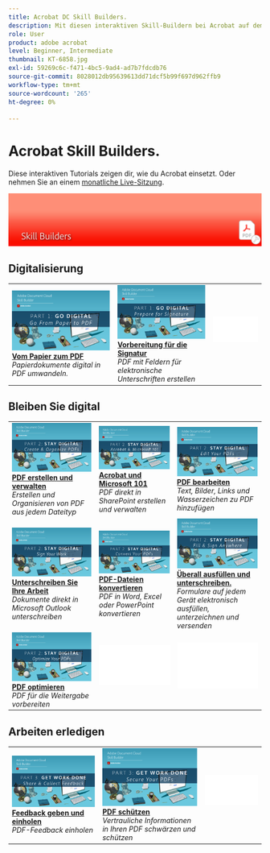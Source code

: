 ```yaml
---
title: Acrobat DC Skill Builders.
description: Mit diesen interaktiven Skill-Buildern bei Acrobat auf dem Laufenden bleiben
role: User
product: adobe acrobat
level: Beginner, Intermediate
thumbnail: KT-6858.jpg
exl-id: 59269c6c-f471-4bc5-9ad4-ad7b7fdcdb76
source-git-commit: 8028012db95639613dd71dcf5b99f697d962ffb9
workflow-type: tm+mt
source-wordcount: '265'
ht-degree: 0%

---
```


# Acrobat Skill Builders.

Diese interaktiven Tutorials zeigen dir, wie du Acrobat einsetzt. Oder nehmen Sie an einem [monatliche Live-Sitzung](skill-builder-webinars.md).

![Bild von Acrobat Skill Builder](../assets/Hero-SkillBuilders.png)

## Digitalisierung

<table style="table-layout:fixed">
<tr>
  <td>
    <a href="https://doccloud.adobeconnect.com/paperpdf/" target="_blank">
      <img alt="Vom Papier zum PDF" src="../assets/sb_papertopdf.png" />
    </a>
    <div>
    <a href="https://doccloud.adobeconnect.com/paperpdf/" target="_blank"><strong>Vom Papier zum PDF</strong></a>
    </div>
    <em>Papierdokumente digital in PDF umwandeln.</em>
    <br>
  </td>
  <td>
    <a href="https://doccloud.adobeconnect.com/skillbuilder-sigforms/" target="_blank">
      <img alt="Vom Papier zum PDF" src="../assets/sb_prepareforsignature.png" />
    </a>
    <div>
    <a href="https://doccloud.adobeconnect.com/skillbuilder-sigforms/" target="_blank"><strong>Vorbereitung für die Signatur</strong></a>
    </div>
    <em>PDF mit Feldern für elektronische Unterschriften erstellen</em>
    <br>
  </td>
  <td>
    <img alt="Spacer" src="../assets/Whitespacer.png" />
    <div>
    <br>
  </td>
</tr>
</table>

## Bleiben Sie digital

<table style="table-layout:fixed">
<tr>
 <td>
    <a href="https://doccloud.adobeconnect.com/createpdfs/" target="_blank">
      <img alt="PDF erstellen und verwalten" src="../assets/sb_create.png" />
    </a>
    <div>
    <a href="https://doccloud.adobeconnect.com/createpdfs/" target="_blank"><strong>PDF erstellen und verwalten</strong></a>
    </div>
    <em>Erstellen und Organisieren von PDF aus jedem Dateityp</em>
    <br>
  </td>
  <td>
    <a href="https://doccloud.adobeconnect.com/micro/" target="_blank">
      <img alt="Acrobat und Microsoft 101" src="../assets/sb_microsoft.png" />
    </a>
    <div>
    <a href="https://doccloud.adobeconnect.com/micro/" target="_blank"><strong>Acrobat und Microsoft 101</strong></a>
    </div>
    <em>PDF direkt in SharePoint erstellen und verwalten</em>
    <br>
  </td>
  <td>
    <a href="https://doccloud.adobeconnect.com/editpdf/" target="_blank">
      <img alt="PDF bearbeiten" src="../assets/sb_edit.png" />
    </a>
    <div>
    <a href="https://doccloud.adobeconnect.com/editpdf/" target="_blank"><strong>PDF bearbeiten</strong></a>
    </div>
    <em>Text, Bilder, Links und Wasserzeichen zu PDF hinzufügen</em>
    <br>
  </td>
</tr>
<tr>
  <td>
    <a href="https://doccloud.adobeconnect.com/sign/" target="_blank">
      <img alt="Unterschreiben Sie Ihre Arbeit" src="../assets/sb_signed.png" />
    </a>
    <div>
    <a href="https://doccloud.adobeconnect.com/sign/" target="_blank"><strong>Unterschreiben Sie Ihre Arbeit</strong></a>
    </div>
    <em>Dokumente direkt in Microsoft Outlook unterschreiben</em>
    <br>
  </td>
  <td>
    <a href="https://doccloud.adobeconnect.com/convertpdfs/" target="_blank">
      <img alt="PDF-Dateien konvertieren" src="../assets/sb_convert.png" />
    </a>
    <div>
    <a href="https://doccloud.adobeconnect.com/convertpdfs/" target="_blank"><strong>PDF-Dateien konvertieren</strong></a>
    </div>
    <em>PDF in Word, Excel oder PowerPoint konvertieren</em>
    <br>
  </td>
  <td>
    <a href="https://doccloud.adobeconnect.com/fillsign/" target="_blank">
      <img alt="Überall ausfüllen und unterschreiben." src="../assets/sb_fill.png" />
    </a>
    <div>
    <a href="https://doccloud.adobeconnect.com/fillsign/" target="_blank"><strong>Überall ausfüllen und unterschreiben.</strong></a>
    </div>
    <em>Formulare auf jedem Gerät elektronisch ausfüllen, unterzeichnen und versenden</em>
    <br>
  </td>
</tr>
<tr>
  <td>
    <a href="https://doccloud.adobeconnect.com/optimizepdfs/" target="_blank">
      <img alt="PDF optimieren" src="../assets/sb_optimize.png" />
    </a>
    <div>
    <a href="https://doccloud.adobeconnect.com/optimizepdfs/" target="_blank"><strong>PDF optimieren</strong></a>
    </div>
    <em>PDF für die Weitergabe vorbereiten</em>
    <br>
  </td>
  <td>
   <img alt="Spacer" src="../assets/Whitespacer.png" />
    <div>
    <br>
  </td>
  <td>
   <img alt="Spacer" src="../assets/Whitespacer.png" />
    <div>
    <br>
  </td>
</tr>
</table>

## Arbeiten erledigen

<table style="table-layout:fixed">
<tr>
  <td>
    <a href="https://doccloud.adobeconnect.com/skillbuilder-share/" target="_blank">
      <img alt="Feedback geben und einholen" src="../assets/sb_feedback.png" />
    </a>
    <div>
    <a href="https://doccloud.adobeconnect.com/skillbuilder-share/" target="_blank"><strong>Feedback geben und einholen</strong></a>
    </div>
    <em>PDF-Feedback einholen</em>
    <br>
  </td>
  <td>
    <a href="https://doccloud.adobeconnect.com/securepdfs/" target="_blank">
      <img alt="PDF schützen" src="../assets/sb_secure.png" />
    </a>
    <div>
    <a href="https://doccloud.adobeconnect.com/securepdfs/" target="_blank"><strong>PDF schützen</strong></a>
    </div>
    <em>Vertrauliche Informationen in Ihren PDF schwärzen und schützen</em>
    <br>
  </td>
  <td>
   <img alt="Spacer" src="../assets/Whitespacer.png" />
    <div>
    <br>
  </td>
</tr>
</table>
